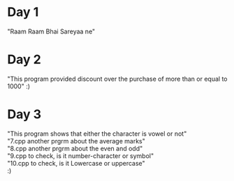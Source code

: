 # Day 1
"Raam Raam Bhai Sareyaa ne"
# Day 2
"This program provided discount over the purchase of more than or equal to 1000"
:)
# Day 3
"This program shows that either the character is vowel or not"
<br>
"7.cpp  another prgrm about the average marks"
<br>
"8.cpp  another prgrm about the even and odd"
<br>
"9.cpp to check, is it number-character or symbol"
<br>
"10.cpp to check, is it Lowercase or uppercase"
<br>
:)
